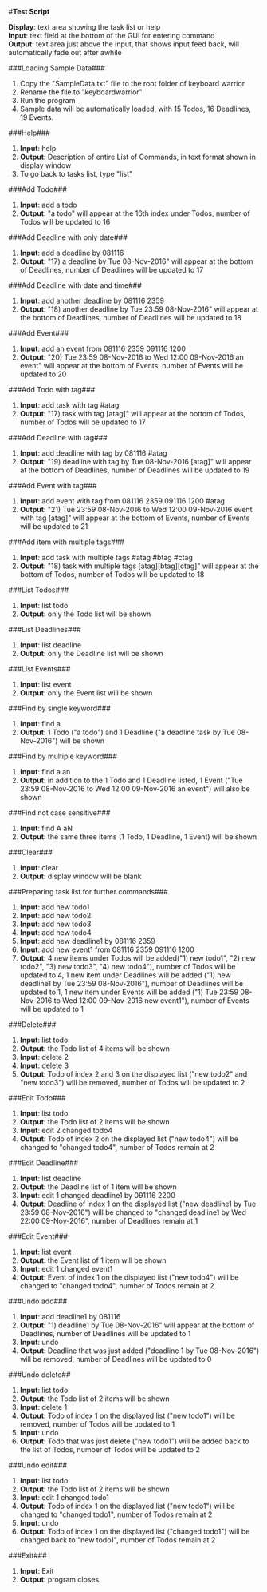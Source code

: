 #**Test Script**

**Display**: text area showing the task list or help <br>
**Input**: text field at the bottom of the GUI for entering command <br>
**Output**: text area just above the input, that shows input feed back, will automatically fade out after awhile

###Loading Sample Data###
1. Copy the "SampleData.txt" file to the root folder of keyboard warrior
2. Rename the file to "keyboardwarrior"
2. Run the program
3. Sample data will be automatically loaded, with 15 Todos, 16 Deadlines, 19 Events.

###Help###
1. **Input**: help
2. **Output**: Description of entire List of Commands, in text format shown in display window
3. To go back to tasks list, type "list"

###Add Todo###
1. **Input**: add a todo
2. **Output**: "a todo" will appear at the 16th index under Todos, number of Todos will be updated to 16

###Add Deadline with only date###
1. **Input**: add a deadline by 081116
2. **Output**: "17) a deadline by Tue 08-Nov-2016" will appear at the bottom of Deadlines, number of Deadlines will be updated to 17

###Add Deadline with date and time###
1. **Input**: add another deadline by 081116 2359
2. **Output**: "18) another deadline by Tue 23:59 08-Nov-2016" will appear at the bottom of Deadlines, number of Deadlines will be updated to 18

###Add Event###
1. **Input**: add an event from 081116 2359 091116 1200
2. **Output**: "20) Tue 23:59 08-Nov-2016 to Wed 12:00 09-Nov-2016	an event" will appear at the bottom of Events, number of Events will be updated to 20

###Add Todo with tag###
1. **Input**: add task with tag #atag
2. **Output**: "17) task with tag	[atag]" will appear at the bottom of Todos, number of Todos will be updated to 17

###Add Deadline with tag###
1. **Input**: add deadline with tag by 081116 #atag
2. **Output**: "19) deadline with tag by Tue 08-Nov-2016 [atag]" will appear at the bottom of Deadlines, number of Deadlines will be updated to 19

###Add Event with tag###
1. **Input**: add event with tag from 081116 2359 091116 1200 #atag
2. **Output**: "21) Tue 23:59 08-Nov-2016 to Wed 12:00 09-Nov-2016	event with tag [atag]" will appear at the bottom of Events, number of Events will be updated to 21

###Add item with multiple tags###
1. **Input**: add task with multiple tags #atag #btag #ctag
2. **Output**: "18) task with multiple tags	[atag][btag][ctag]" will appear at the bottom of Todos, number of Todos will be updated to 18

###List Todos###
1. **Input**: list todo
2. **Output**: only the Todo list will be shown

###List Deadlines###
1. **Input**: list deadline
2. **Output**: only the Deadline list will be shown

###List Events###
1. **Input**: list event
2. **Output**: only the Event list will be shown

###Find by single keyword###
1. **Input**: find a
2. **Output**: 1 Todo ("a todo") and 1 Deadline ("a deadline task by Tue 08-Nov-2016") will be shown

###Find by multiple keyword###
1. **Input**: find a an
2. **Output**: in addition to the 1 Todo and 1 Deadline listed, 1 Event ("Tue 23:59 08-Nov-2016 to Wed 12:00 09-Nov-2016	an event") will also be shown

###Find not case sensitive###
1. **Input**: find A aN
2. **Output**: the same three items (1 Todo, 1 Deadline, 1 Event) will be shown

###Clear###
1. **Input**: clear
2. **Output**: display window will be blank

###Preparing task list for further commands###
1. **Input**: add new todo1
2. **Input**: add new todo2
3. **Input**: add new todo3
4. **Input**: add new todo4
5. **Input**: add new deadline1 by 081116 2359
6. **Input**: add new event1 from 081116 2359 091116 1200
7. **Output**: 4 new items under Todos will be added("1) new todo1", "2) new todo2", "3) new todo3", "4) new todo4"), number of Todos will be updated to 4, 1 new item under Deadlines will be added ("1) new deadline1 by Tue 23:59 08-Nov-2016"), number of Deadlines will be updated to 1, 1 new item under Events will be added ("1) Tue 23:59 08-Nov-2016 to Wed 12:00 09-Nov-2016	new event1"), number of Events will be updated to 1

###Delete###
1. **Input**: list todo
2. **Output**: the Todo list of 4 items will be shown
3. **Input**: delete 2
4. **Input**: delete 3
5. **Output**: Todo of index 2 and 3 on the displayed list ("new todo2" and "new todo3") will be removed, number of Todos will be updated to 2

###Edit Todo###
1. **Input**: list todo
2. **Output**: the Todo list of 2 items will be shown
3. **Input**: edit 2 changed todo4
4. **Output**: Todo of index 2 on the displayed list ("new todo4") will be changed to "changed todo4", number of Todos remain at 2

###Edit Deadline###
1. **Input**: list deadline
2. **Output**: the Deadline list of 1 item will be shown
3. **Input**: edit 1 changed deadline1 by 091116 2200
4. **Output**: Deadline of index 1 on the displayed list ("new deadline1 by Tue 23:59 08-Nov-2016") will be changed to "changed deadline1 by Wed 22:00 09-Nov-2016", number of Deadlines remain at 1

###Edit Event###
1. **Input**: list event
2. **Output**: the Event list of 1 item will be shown
3. **Input**: edit 1 changed event1
4. **Output**: Event of index 1 on the displayed list ("new todo4") will be changed to "changed todo4", number of Todos remain at 2

###Undo add###
1. **Input**: add deadline1 by 081116
2. **Output**: "1) deadline1 by Tue 08-Nov-2016" will appear at the bottom of Deadlines, number of Deadlines will be updated to 1
3. **Input**: undo
4. **Output**: Deadline that was just added ("deadline 1 by Tue 08-Nov-2016") will be removed, number of Deadlines will be updated to 0

###Undo delete##
1. **Input**: list todo
2. **Output**: the Todo list of 2 items will be shown
3. **Input**: delete 1
4. **Output**: Todo of index 1 on the displayed list ("new todo1") will be removed, number of Todos will be updated to 1
5. **Input**: undo
6. **Output**: Todo that was just delete ("new todo1") will be added back to the list of Todos, number of Todos will be updated to 2

###Undo edit###
1. **Input**: list todo
2. **Output**: the Todo list of 2 items will be shown
3. **Input**: edit 1 changed todo1
4. **Output**: Todo of index 1 on the displayed list ("new todo1") will be changed to "changed todo1", number of Todos remain at 2
5. **Input**: undo
6. **Output**: Todo of index 1 on the displayed list ("changed todo1") will be changed back to "new todo1", number of Todos remain at 2

###Exit###
1. **Input**: Exit
2. **Output**: program closes
